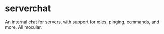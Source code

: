 # serverchat
An internal chat for servers, with support for roles, pinging, commands, and more. All modular.
